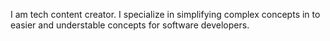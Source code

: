 I am tech content creator. I specialize in simplifying complex concepts in to easier and understable concepts for software developers.